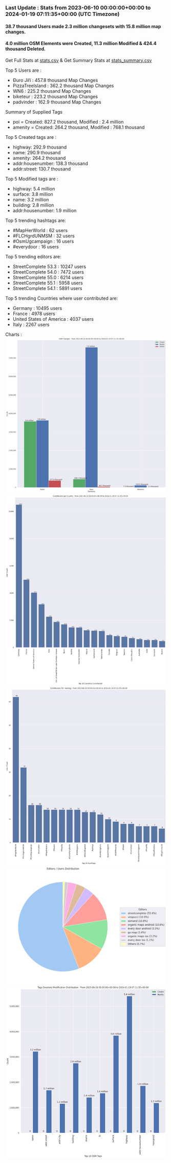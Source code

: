 ### Last Update : Stats from 2023-06-10 00:00:00+00:00 to 2024-01-19 07:11:35+00:00 (UTC Timezone)

#### 38.7 thousand Users made 2.3 million changesets with 15.8 million map changes.
#### 4.0 million OSM Elements were Created, 11.3 million Modified & 424.4 thousand Deleted.
Get Full Stats at [stats.csv](/stats/fieldmappers/Daily/stats.csv)
 & Get Summary Stats at [stats_summary.csv](/stats/fieldmappers/Daily/stats_summary.csv)

Top 5 Users are : 
- Đuro Jiří : 457.8 thousand Map Changes
- PizzaTreeIsland : 362.2 thousand Map Changes
- WN6 : 225.2 thousand Map Changes
- biketeur : 223.2 thousand Map Changes
- padvinder : 162.9 thousand Map Changes

Summary of Supplied Tags
- poi = Created: 827.2 thousand, Modified : 2.4 million
- amenity = Created: 264.2 thousand, Modified : 768.1 thousand


Top 5 Created tags are :
- highway: 292.9 thousand
- name: 290.9 thousand
- amenity: 264.2 thousand
- addr:housenumber: 138.3 thousand
- addr:street: 130.7 thousand


Top 5 Modified tags are :
- highway: 5.4 million
- surface: 3.8 million
- name: 3.2 million
- building: 2.8 million
- addr:housenumber: 1.9 million


Top 5 trending hashtags are:
- #MapHerWorld : 62 users
- #FLCHgrdUNMSM : 32 users
- #OsmUgcampaign : 16 users
- #everydoor : 16 users


Top 5 trending editors are:
- StreetComplete 53.3 : 10247 users
- StreetComplete 54.0 : 7472 users
- StreetComplete 55.0 : 6214 users
- StreetComplete 55.1 : 5958 users
- StreetComplete 54.1 : 5891 users


Top 5 trending Countries where user contributed are:
- Germany : 10495 users
- France : 4978 users
- United States of America : 4037 users
- Italy : 2267 users


 Charts : 
![Alt text](./stats_osm_changes.png) 
![Alt text](./stats_users_per_country.png) 
![Alt text](./stats_users_per_hashtag.png) 
![Alt text](./stats_editors_pie_chart.png) 
![Alt text](./stats_tags.png) 
